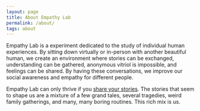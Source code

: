 ```yaml
---
layout: page
title: About Empathy Lab
permalink: /about/
tags: about
---
```


Empathy Lab is a experiment dedicated to the study of individual human experiences. By sitting down virtually or in-person with another beautiful human, we create an environment where stories can be exchanged, understanding can be gathered, anonymous vitriol is impossible, and feelings can be shared. By having these conversations, we improve our social awareness and empathy for different people.

Empathy Lab can only thrive if you [share your stories](http://www.empathylab.io/share). The stories that seem to shape us are a mixture of a few grand tales, several tragedies, weird family gatherings, and many, many boring routines. This rich mix is us. 
